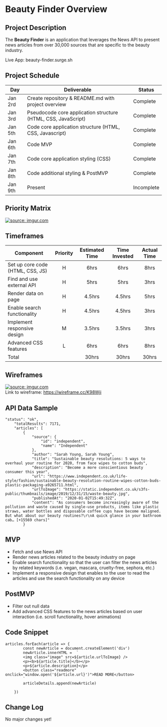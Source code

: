 # Beauty Finder Overview 

## Project Description

The **Beauty Finder** is an application that leverages the News API to present news articles from over 30,000 sources that are specific to the beauty industry.

Live App: beauty-finder.surge.sh

## Project Schedule

|  Day | Deliverable | Status
|---|---| ---|
|Jan 2rd| Create repository & README.md with project overview| Complete
|Jan 3rd| Pseudocode core application structure (HTML, CSS, JavaScript) | Complete
|Jan 5th| Code core application structure (HTML, CSS, Javascript) | Complete
|Jan 6th| Code MVP | Complete
|Jan 7th| Code core application styling (CSS) | Complete
|Jan 8th| Code additional styling & PostMVP | Complete
|Jan 9th| Present | Incomplete

## Priority Matrix

<a href="https://imgur.com/g5kN3hT"><img src="https://i.imgur.com/g5kN3hT.png" title="source: imgur.com" /></a>

## Timeframes 

| Component | Priority | Estimated Time | Time Invested | Actual Time |
| --- | :---: |  :---: | :---: | :---: |
| Set up core code (HTML, CSS, JS) | H | 6hrs| 6hrs | 8hrs |
| Find and use external API | H | 5hrs| 5hrs | 3hrs |
| Render data on page | H | 4.5hrs| 4.5hrs | 5hrs |
| Enable search functionality | H | 4.5hrs| 4.5hrs | 3hrs |
| Implement responsive design | M | 3.5hrs| 3.5hrs | 3hrs |
| Advanced CSS features | L | 6hrs| 6hrs | 8hrs |
| Total |  | 30hrs| 30hrs | 30hrs |

## Wireframes

<a href="https://imgur.com/8Lq2KX9"><img src="https://i.imgur.com/8Lq2KX9.png" title="source: imgur.com" /></a>
<br>Link to wireframe: https://wireframe.cc/K98Wji

## API Data Sample

```
"status": "ok",
    "totalResults": 7171,
    "articles": [
        {
            "source": {
                "id": "independent",
                "name": "Independent"
            },
            "author": "Sarah Young, Sarah Young",
            "title": "Sustainable beauty resolutions: 5 ways to overhaul your routine for 2020, from face wipes to cotton buds",
            "description": "Become a more conscientious beauty consumer this year",
            "url": "https://www.independent.co.uk/life-style/fashion/sustainable-beauty-resolution-routine-wipes-cotton-buds-plastic-packaging-a9265711.html",
            "urlToImage": "https://static.independent.co.uk/s3fs-public/thumbnails/image/2019/12/31/15/waste-beauty.jpg",
            "publishedAt": "2020-01-02T15:49:32Z",
            "content": "As consumers become increasingly aware of the pollution and waste caused by single-use products, items like plastic straws, water bottles and disposable coffee cups have become maligned. But what about our beauty routines?\r\nA quick glance in your bathroom cab… [+15569 chars]"
        }
```
 
## MVP 

- Fetch and use News API
- Render news articles related to the beauty industry on page 
- Enable search functionality so that the user can filter the news articles by related keywords (i.e. vegan, mascara, cruelty-free, sephora, etc.)
- Implement a responsive design that enables to the user to read the articles and use the search functionality on any device 

## PostMVP 

- Filter out null data 
- Add advanced CSS features to the news articles based on user interaction (i.e. scroll functionality, hover animations)

## Code Snippet  

```
articles.forEach(article => {
        const newArticle = document.createElement('div')
        newArticle.innerHTML =  `
        <img class="image" src=${article.urlToImage} />
        <p><b>${article.title}</b></p>
        <p>${article.description}</p>
        <button class="readmore" onclick="window.open('${article.url}')">READ MORE</button>
        `
        articleDetails.append(newArticle)

    })
```

## Change Log

No major changes yet!  
